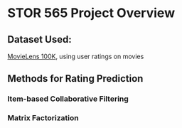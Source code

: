 # STOR 565 Project Overview

## Dataset Used:
[MovieLens 100K](https://grouplens.org/datasets/movielens/), using user ratings on movies

## Methods for Rating Prediction

### Item-based Collaborative Filtering

### Matrix Factorization
